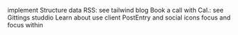 implement Structure data
RSS: see tailwind blog
Book a call with Cal.: see Gittings studdio
Learn about use client
PostEntry and social icons focus and focus within